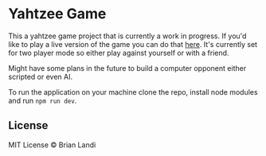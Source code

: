# Yahtzee Game

This a yahtzee game project that is currently a work in progress. If you'd like to play a live version of the game you can do that [here](https://yahtzee-bice.vercel.app/). It's currently set for two player mode so either play against yourself or with a friend.

Might have some plans in the future to build a computer opponent either scripted or even AI.

To run the application on your machine clone the repo, install node modules and run `npm run dev`.

## License

MIT License &copy; Brian Landi
